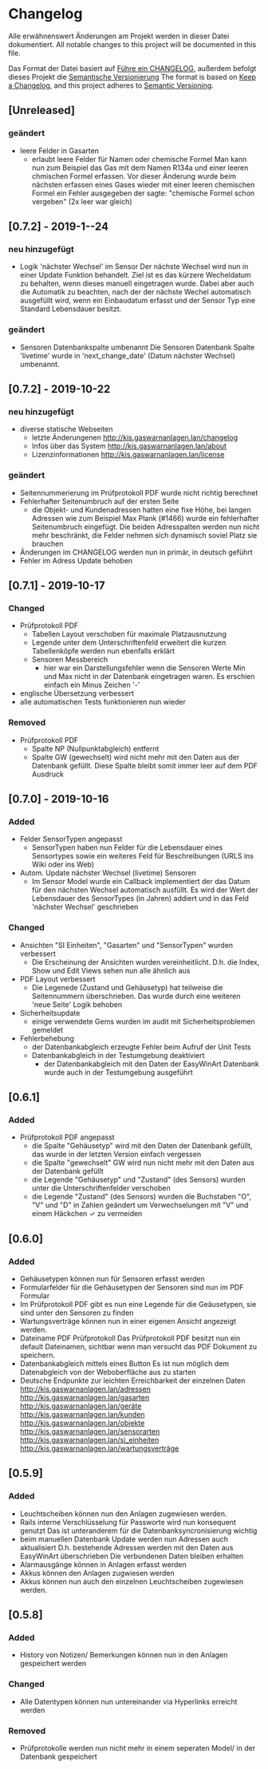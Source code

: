 # Changelog
Alle erwähnenswert Änderungen am Projekt werden in dieser Datei dokumentiert.
All notable changes to this project will be documented in this file.

Das Format der Datei basiert auf [Führe ein CHANGELOG](https://keepachangelog.com/de/1.0.0/),
außerdem befolgt dieses Projekt die [Semantische Versionierung](https://semver.org/lang/de/spec/v2.0.0.html)
The format is based on [Keep a Changelog](https://keepachangelog.com/en/1.0.0/),
and this project adheres to [Semantic Versioning](https://semver.org/spec/v2.0.0.html).

## [Unreleased]
### geändert
- leere Felder in Gasarten
  - erlaubt leere Felder für Namen oder chemische Formel
    Man kann nun zum Beispiel das Gas mit dem Namen R134a und einer leeren chmischen Formel erfassen.
    Vor dieser Änderung wurde beim nächsten erfassen eines Gases wieder mit einer leeren chemischen Formel ein Fehler ausgegeben
    der sagte: "chemische Formel schon vergeben"  (2x leer war gleich)

## [0.7.2] - 2019-1--24
### neu hinzugefügt
- Logik 'nächster Wechsel' im Sensor
    Der nächste Wechsel wird nun in einer Update Funktion behandelt.
    Ziel ist es das kürzere Wecheldatum zu behalten, wenn dieses manuell
    eingetragen wurde. Dabei aber auch die Automatik zu beachten, nach der
    der nächste Wechel automatisch ausgefüllt wird, wenn ein Einbaudatum
    erfasst und der Sensor Typ eine Standard Lebensdauer besitzt.
### geändert
- Sensoren Datenbankspalte umbenannt
    Die Sensoren Datenbank Spalte 'livetime'
    wurde in 'next_change_date' (Datum nächster Wechsel) umbenannt.
## [0.7.2] - 2019-10-22
### neu hinzugefügt
- diverse statische Webseiten
  - letzte Änderungenen http://kis.gaswarnanlagen.lan/changelog
  - Infos über das System http://kis.gaswarnanlagen.lan/about
  - Lizenzinformationen http://kis.gaswarnanlagen.lan/license
### geändert
- Seitennummerierung im Prüfprotokoll PDF wurde nicht richtig berechnet
- Fehlerhafter Seitenumbruch auf der ersten Seite
  - die Objekt- und Kundenadressen hatten eine fixe Höhe,
    bei langen Adressen wie zum Beispiel Max Plank (#1466) wurde ein
    fehlerhafter Seitenumbruch eingefügt. Die beiden Adresspalten werden nun
    nicht mehr beschränkt, die Felder nehmen sich dynamisch soviel Platz
    sie brauchen
- Änderungen im CHANGELOG werden nun in primär, in deutsch geführt
- Fehler im Adress Update behoben

## [0.7.1] - 2019-10-17
### Changed
- Prüfprotokoll PDF
  - Tabellen Layout verschoben für maximale Platzausnutzung
  - Legende unter dem Unterschriftenfeld erweitert
    die kurzen Tabellenköpfe werden nun ebenfalls erklärt
  - Sensoren Messbereich
    - hier war ein Darstellungsfehler wenn die Sensoren Werte Min und Max nicht
      in der Datenbank eingetragen waren. Es erschien einfach ein Minus Zeichen '-'
- englische Übersetzung verbessert
- alle automatischen Tests funktionieren nun wieder
### Removed
- Prüfprotokoll PDF
  - Spalte NP (Nullpunktabgleich) entfernt
  - Spalte GW (gewechselt) wird nicht mehr mit den Daten aus der Datenbank
    gefüllt. Diese Spalte bleibt somit immer leer auf dem PDF Ausdruck

## [0.7.0] - 2019-10-16
### Added
- Felder SensorTypen angepasst
    - SensorTypen haben nun Felder für die Lebensdauer eines Sensortypes sowie
      ein weiteres Feld für Beschreibungen (URLS ins Wiki oder ins Web)
- Autom. Update nächster Wechsel (livetime) Sensoren
    - Im Sensor Model wurde ein Callback implementiert der das Datum für den
      nächsten Wechsel automatisch ausfüllt. Es wird der Wert der Lebensdauer des
      SensorTypes (in Jahren) addiert und in das Feld 'nächster Wechsel'
      geschrieben
### Changed
- Ansichten "SI Einheiten", "Gasarten" und "SensorTypen" wurden verbessert
    - Die Erscheinung der Ansichten wurden vereinheitlicht.
      D.h. die Index, Show und Edit Views sehen nun alle ähnlich aus
- PDF Layout verbessert
    - Die Legenede (Zustand und Gehäusetyp) hat teilweise die Seitennummern
      überschrieben. Das wurde durch eine weiteren 'neue Seite' Logik behoben
- Sicherheitsupdate
    - einige verwendete Gems wurden im audit mit Sicherheitsproblemen gemeldet
- Fehlerbehebung
    - der Datenbankabgleich erzeugte Fehler beim Aufruf der Unit Tests
    - Datenbankabgleich in der Testumgebung deaktiviert
        - der Datenbankabgleich mit den Daten der EasyWinArt Datenbank wurde
          auch in der Testumgebung ausgeführt

## [0.6.1]
### Added
- Prüfprotokoll PDF angepasst
  - die Spalte "Gehäusetyp" wird mit den Daten der Datenbank gefüllt,
    das wurde in der letzten Version einfach vergessen
  - die Spalte "gewechselt" GW wird nun nicht mehr mit den Daten aus der
    Datenbank gefüllt
  - die Legende "Gehäusetyp" und "Zustand" (des Sensors) wurden unter die
    Unterschriftenfelder verschoben
  - die Legende "Zustand" (des Sensors) wurden die Buchstaben "O", "V" und
    "D" in Zahlen geändert um Verwechselungen
    mit "V" und einem Häckchen ✓ zu vermeiden

## [0.6.0]
### Added
- Gehäusetypen können nun für Sensoren erfasst werden
- Formularfelder für die Gehäusetypen der Sensoren sind nun im PDF Formular
- Im Prüfprotokoll PDF gibt es nun eine Legende für die Geäusetypen,
    sie sind unter den Sensoren zu finden
- Wartungsverträge können nun in einer eigenen Ansicht angezeigt werden.
- Dateiname PDF Prüfprotokoll
    Das Prüfprotokoll PDF besitzt nun ein default Dateinamen, sichtbar wenn man
    versucht das PDF Dokument zu speichern.
- Datenbankabgleich mittels eines Button
    Es ist nun möglich dem Datenabgleich von der Weboberfläche aus zu starten
- Deutsche Endpunkte zur leichten Erreichbarkeit der einzelnen Daten
    http://kis.gaswarnanlagen.lan/adressen
    http://kis.gaswarnanlagen.lan/gasarten
    http://kis.gaswarnanlagen.lan/geräte
    http://kis.gaswarnanlagen.lan/kunden
    http://kis.gaswarnanlagen.lan/objekte
    http://kis.gaswarnanlagen.lan/sensorarten
    http://kis.gaswarnanlagen.lan/si_einheiten
    http://kis.gaswarnanlagen.lan/wartungsverträge

## [0.5.9]
### Added
- Leuchtscheiben können nun den Anlagen zugewiesen werden.
- Rails interne Verschlüsselung für Passworte wird nun konsequent genutzt
    Das ist unteranderem für die Datenbanksyncronisierung wichtig
- beim manuellen Datenbank Update werden nun Adressen auch aktualisiert
    D.h. bestehende Adressen werden mit den Daten aus EasyWinArt überschrieben
    Die verbundenen Daten bleiben erhalten
- Alarmausgänge können in Anlagen erfasst werden
- Akkus können den Anlagen zugwiesen werden
- Akkus können nun auch den einzelnen Leuchtscheiben zugewiesen werden.

## [0.5.8]
### Added
- History von Notizen/ Bemerkungen können nun in den Anlagen gespeichert werden

### Changed
- Alle Datentypen können nun untereinander via Hyperlinks erreicht werden

### Removed
- Prüfprotokolle werden nun nicht mehr in einem seperaten Model/ in der
Datenbank gespeichert
